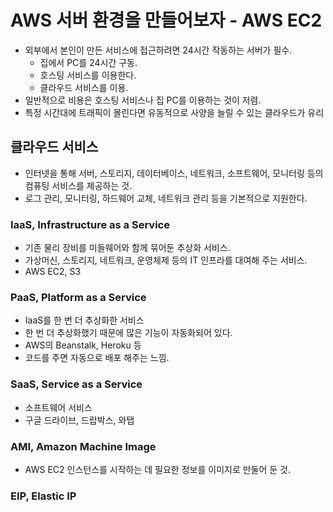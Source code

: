 # AWS 서버 환경을 만들어보자 - AWS EC2

- 외부에서 본인이 만든 서비스에 접근하려면 24시간 작동하는 서버가 필수.
  + 집에서 PC를 24시간 구동.
  + 호스팅 서비스를 이용한다.
  + 클라우드 서비스를 이용.
- 일반적으로 비용은 호스팅 서비스나 집 PC를 이용하는 것이 저렴.
- 특정 시간대에 트래픽이 몰린다면 유동적으로 사양을 늘릴 수 있는 클라우드가 유리

## 클라우드 서비스
- 인터넷을 통해 서버, 스토리지, 데이터베이스, 네트워크, 소프트웨어, 모니터링 등의 컴퓨팅 서비스를 제공하는 것.
- 로그 관리, 모니터링, 하드웨어 교체, 네트워크 관리 등을 기본적으로 지원한다.

### IaaS, Infrastructure as a Service
- 기존 물리 장비를 미들웨어와 함께 묶어둔 추상화 서비스.
- 가상머신, 스토리지, 네트워크, 운영체제 등의 IT 인프라를 대여해 주는 서비스.
- AWS EC2, S3

### PaaS, Platform as a Service
- IaaS를 한 번 더 추상화한 서비스
- 한 번 더 추상화했기 때문에 많은 기능이 자동화되어 있다.
- AWS의 Beanstalk, Heroku 등
- 코드를 주면 자동으로 배포 해주는 느낌.

### SaaS, Service as a Service
- 소프트웨어 서비스
- 구글 드라이브, 드랍박스, 와탭

### AMI, Amazon Machine Image
- AWS EC2 인스턴스를 시작하는 데 필요한 정보를 이미지로 만둘어 둔 것.

### EIP, Elastic IP
